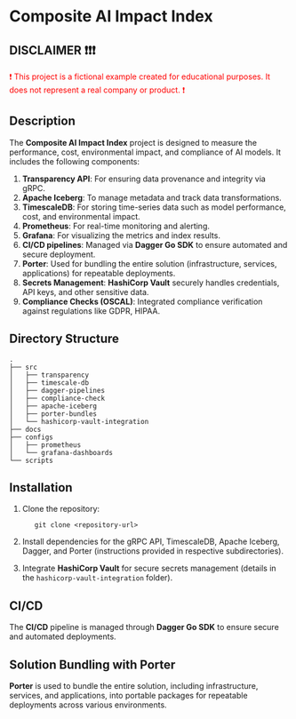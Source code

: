 # Composite AI Impact Index

## DISCLAIMER ❗❗❗

<span style="color:red;">❗ This project is a fictional example created for educational purposes. It does not represent a real company or product. ❗</span>

## Description

The **Composite AI Impact Index** project is designed to measure the performance, cost, environmental impact, and compliance of AI models. It includes the following components:

1. **Transparency API**: For ensuring data provenance and integrity via gRPC.
2. **Apache Iceberg**: To manage metadata and track data transformations.
3. **TimescaleDB**: For storing time-series data such as model performance, cost, and environmental impact.
4. **Prometheus**: For real-time monitoring and alerting.
5. **Grafana**: For visualizing the metrics and index results.
6. **CI/CD pipelines**: Managed via **Dagger Go SDK** to ensure automated and secure deployment.
7. **Porter**: Used for bundling the entire solution (infrastructure, services, applications) for repeatable deployments.
8. **Secrets Management**: **HashiCorp Vault** securely handles credentials, API keys, and other sensitive data.
9. **Compliance Checks (OSCAL)**: Integrated compliance verification against regulations like GDPR, HIPAA.

## Directory Structure

```shell
.
├── src
│   ├── transparency
│   ├── timescale-db
│   ├── dagger-pipelines
│   ├── compliance-check
│   ├── apache-iceberg
│   ├── porter-bundles
│   └── hashicorp-vault-integration
├── docs
├── configs
│   ├── prometheus
│   └── grafana-dashboards
└── scripts
```

## Installation

1. Clone the repository:

   ```shell
      git clone <repository-url>
   ```

2. Install dependencies for the gRPC API, TimescaleDB, Apache Iceberg, Dagger, and Porter (instructions provided in respective subdirectories).
3. Integrate **HashiCorp Vault** for secure secrets management (details in the `hashicorp-vault-integration` folder).

## CI/CD

The **CI/CD** pipeline is managed through **Dagger Go SDK** to ensure secure and automated deployments.

## Solution Bundling with Porter

**Porter** is used to bundle the entire solution, including infrastructure, services, and applications, into portable packages for repeatable deployments across various environments.
